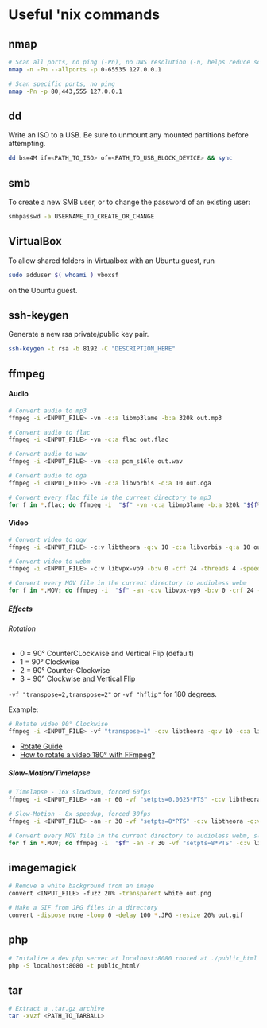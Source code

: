 # Useful 'nix commands
## nmap
```bash
# Scan all ports, no ping (-Pn), no DNS resolution (-n, helps reduce scan time), scan all ports (--allports, including 9100)
nmap -n -Pn --allports -p 0-65535 127.0.0.1

# Scan specific ports, no ping
nmap -Pn -p 80,443,555 127.0.0.1
```

## dd
Write an ISO to a USB.  Be sure to unmount any mounted partitions before attempting.
```bash
dd bs=4M if=<PATH_TO_ISO> of=<PATH_TO_USB_BLOCK_DEVICE> && sync
```

## smb
To create a new SMB user, or to change the password of an existing user:
```bash
smbpasswd -a USERNAME_TO_CREATE_OR_CHANGE
```

## VirtualBox
To allow shared folders in Virtualbox with an Ubuntu guest, run
```bash
sudo adduser $( whoami ) vboxsf
```
on the Ubuntu guest.

## ssh-keygen
Generate a new rsa private/public key pair.

```bash
ssh-keygen -t rsa -b 8192 -C "DESCRIPTION_HERE"
```

## ffmpeg
#### Audio
```bash
# Convert audio to mp3
ffmpeg -i <INPUT_FILE> -vn -c:a libmp3lame -b:a 320k out.mp3

# Convert audio to flac
ffmpeg -i <INPUT_FILE> -vn -c:a flac out.flac

# Convert audio to wav
ffmpeg -i <INPUT_FILE> -vn -c:a pcm_s16le out.wav

# Convert audio to oga
ffmpeg -i <INPUT_FILE> -vn -c:a libvorbis -q:a 10 out.oga

# Convert every flac file in the current directory to mp3
for f in *.flac; do ffmpeg -i  "$f" -vn -c:a libmp3lame -b:a 320k "${f%.flac}.mp3"; done;
```

#### Video
```bash
# Convert video to ogv
ffmpeg -i <INPUT_FILE> -c:v libtheora -q:v 10 -c:a libvorbis -q:a 10 out.ogv

# Convert video to webm
ffmpeg -i <INPUT_FILE> -c:v libvpx-vp9 -b:v 0 -crf 24 -threads 4 -speed 0 -c:a libvorbis -q:a 8 -f webm out.webm

# Convert every MOV file in the current directory to audioless webm
for f in *.MOV; do ffmpeg -i  "$f" -an -c:v libvpx-vp9 -b:v 0 -crf 24 -threads 4 -speed 0 -f webm "${f%.MOV}.webm"; done;
```

##### Effects
###### Rotation
* 0 = 90° CounterCLockwise and Vertical Flip (default)
* 1 = 90° Clockwise
* 2 = 90° Counter-Clockwise
* 3 = 90° Clockwise and Vertical Flip

`-vf "transpose=2,transpose=2"` or `-vf "hflip"` for 180 degrees.

Example:
```bash
# Rotate video 90° Clockwise
ffmpeg -i <INPUT_FILE> -vf "transpose=1" -c:v libtheora -q:v 10 -c:a libvorbis -q:a 10 out.ogv
```
* [Rotate Guide](https://stackoverflow.com/a/9570992/5987787)
* [How to rotate a video 180° with FFmpeg?](https://superuser.com/questions/578321/how-to-rotate-a-video-180-with-ffmpeg)

##### Slow-Motion/Timelapse
```bash
# Timelapse - 16x slowdown, forced 60fps
ffmpeg -i <INPUT_FILE> -an -r 60 -vf "setpts=0.0625*PTS" -c:v libtheora -q:v 10 out.ogv

# Slow-Motion - 8x speedup, forced 30fps
ffmpeg -i <INPUT_FILE> -an -r 30 -vf "setpts=8*PTS" -c:v libtheora -q:v 10 out.ogv

# Convert every MOV file in the current directory to audioless webm, slowed down 8x
for f in *.MOV; do ffmpeg -i  "$f" -an -r 30 -vf "setpts=8*PTS" -c:v libvpx-vp9 -b:v 0 -crf 24 -threads 4 -speed 0 -f webm "${f%.MOV}.webm"; done;
```

## imagemagick
```bash
# Remove a white background from an image
convert <INPUT_FILE> -fuzz 20% -transparent white out.png

# Make a GIF from JPG files in a directory
convert -dispose none -loop 0 -delay 100 *.JPG -resize 20% out.gif
```

## php
```bash
# Initalize a dev php server at localhost:8080 rooted at ./public_html
php -S localhost:8080 -t public_html/
```

## tar
```bash
# Extract a .tar.gz archive
tar -xvzf <PATH_TO_TARBALL>
```